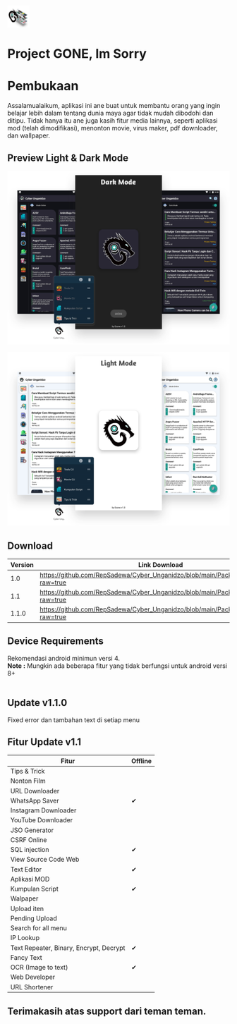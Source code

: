 <p> <a href="#"><img style="width:50px;height:50px;" title="Cyber Unganidzo by Esone" src="https://github.com/RepSadewa/Cyber_Unganidzo/blob/main/Preview/Prev.png?raw=true"> </a> </p>

# Project GONE, Im Sorry

# Pembukaan
Assalamualaikum, aplikasi ini ane buat untuk membantu orang yang ingin belajar lebih dalam tentang dunia maya agar tidak mudah dibodohi dan ditipu. Tidak hanya itu ane juga kasih fitur media lainnya, seperti aplikasi mod (telah dimodifikasi), menonton movie, virus maker, pdf downloader, dan wallpaper.

## Preview Light & Dark Mode
<p> <a href="#"><img title="Cyber Unganidzo by Esone" src="https://github.com/RepSadewa/Cyber_Unganidzo/blob/main/Preview/Dark%20Mode.png?raw=true"> </a> </p>
<p> <a href="#"><img title="Cyber Unganidzo by Esone" src="https://github.com/RepSadewa/Cyber_Unganidzo/blob/main/Preview/Light%20Mode.png?raw=true"> </a> </p>

## Download

| Version | Link Download  | Size           |
| ------- | -------------- | -------------- |
| 1.0     | https://github.com/RepSadewa/Cyber_Unganidzo/blob/main/Package/v1.0.apk?raw=true           | 6 Mb              |
| 1.1     | https://github.com/RepSadewa/Cyber_Unganidzo/blob/main/Package/v1.1.apk?raw=true | 8,7 Mb |
| 1.1.0   | https://github.com/RepSadewa/Cyber_Unganidzo/blob/main/Package/Update.apk?raw=true   | 8,5 Mb |

## Device Requirements
Rekomendasi android minimun versi 4.
<br>
<b>Note :</b> Mungkin ada beberapa fitur yang tidak berfungsi untuk android versi 8+
<br><br>

## Update v1.1.0
Fixed error dan tambahan text di setiap menu
  
## Fitur Update v1.1
| Fitur                 | Offline        | 
| --------------------- | -------------- |
| Tips & Trick    |                |
| Nonton Film           |                |
| URL Downloader        |                |
| WhatsApp Saver        |       ✔        |
| Instagram Downloader  |                |
| YouTube Downloader    |                |
| JSO Generator         |                |
| CSRF Online           |                |
| SQL injection         |       ✔        |
| View Source Code Web  |                |
| Text Editor           |       ✔        |
| Aplikasi MOD           |                |
| Kumpulan Script        |       ✔         |
| Walpaper        |               |
| Upload iten | |
| Pending Upload | |
| Search for all menu | |
| IP Lookup | |
| Text Repeater, Binary, Encrypt, Decrypt | ✔ |
| Fancy Text | |
| OCR (Image to text) | ✔ |
| Web Developer | |
| URL Shortener | |

## Terimakasih atas support dari teman teman.
